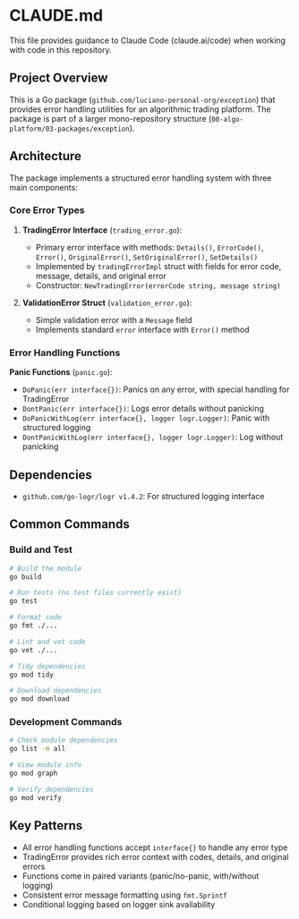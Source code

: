 # CLAUDE.md

This file provides guidance to Claude Code (claude.ai/code) when working with code in this repository.

## Project Overview

This is a Go package (`github.com/luciano-personal-org/exception`) that provides error handling utilities for an algorithmic trading platform. The package is part of a larger mono-repository structure (`00-algo-platform/03-packages/exception`).

## Architecture

The package implements a structured error handling system with three main components:

### Core Error Types

1. **TradingError Interface** (`trading_error.go`): 
   - Primary error interface with methods: `Details()`, `ErrorCode()`, `Error()`, `OriginalError()`, `SetOriginalError()`, `SetDetails()`
   - Implemented by `tradingErrorImpl` struct with fields for error code, message, details, and original error
   - Constructor: `NewTradingError(errorCode string, message string)`

2. **ValidationError Struct** (`validation_error.go`):
   - Simple validation error with a `Message` field
   - Implements standard `error` interface with `Error()` method

### Error Handling Functions

**Panic Functions** (`panic.go`):
- `DoPanic(err interface{})`: Panics on any error, with special handling for TradingError
- `DontPanic(err interface{})`: Logs error details without panicking
- `DoPanicWithLog(err interface{}, logger logr.Logger)`: Panic with structured logging
- `DontPanicWithLog(err interface{}, logger logr.Logger)`: Log without panicking

## Dependencies

- `github.com/go-logr/logr v1.4.2`: For structured logging interface

## Common Commands

### Build and Test
```bash
# Build the module
go build

# Run tests (no test files currently exist)
go test

# Format code
go fmt ./...

# Lint and vet code
go vet ./...

# Tidy dependencies
go mod tidy

# Download dependencies
go mod download
```

### Development Commands
```bash
# Check module dependencies
go list -m all

# View module info
go mod graph

# Verify dependencies
go mod verify
```

## Key Patterns

- All error handling functions accept `interface{}` to handle any error type
- TradingError provides rich error context with codes, details, and original errors
- Functions come in paired variants (panic/no-panic, with/without logging)
- Consistent error message formatting using `fmt.Sprintf`
- Conditional logging based on logger sink availability